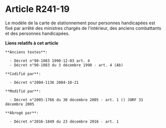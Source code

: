 # Article R241-19

Le modèle de la carte de stationnement pour personnes handicapées est fixé par arrêté des ministres chargés de l'intérieur,
des anciens combattants et des personnes handicapées.

**Liens relatifs à cet article**

	**Anciens textes**:

	  - Décret n°90-1083 1990-12-03 art. 4
	  - Décret n°90-1083 du 3 décembre 1990 - art. 4 (Ab)

	**Codifié par**:

	  - Décret n°2004-1136 2004-10-21

	**Modifié par**:

	  - Décret n°2005-1766 du 30 décembre 2005 - art. 1 () JORF 31 décembre 2005

	**Abrogé par**:

	  - Décret n°2016-1849 du 23 décembre 2016 - art. 1
